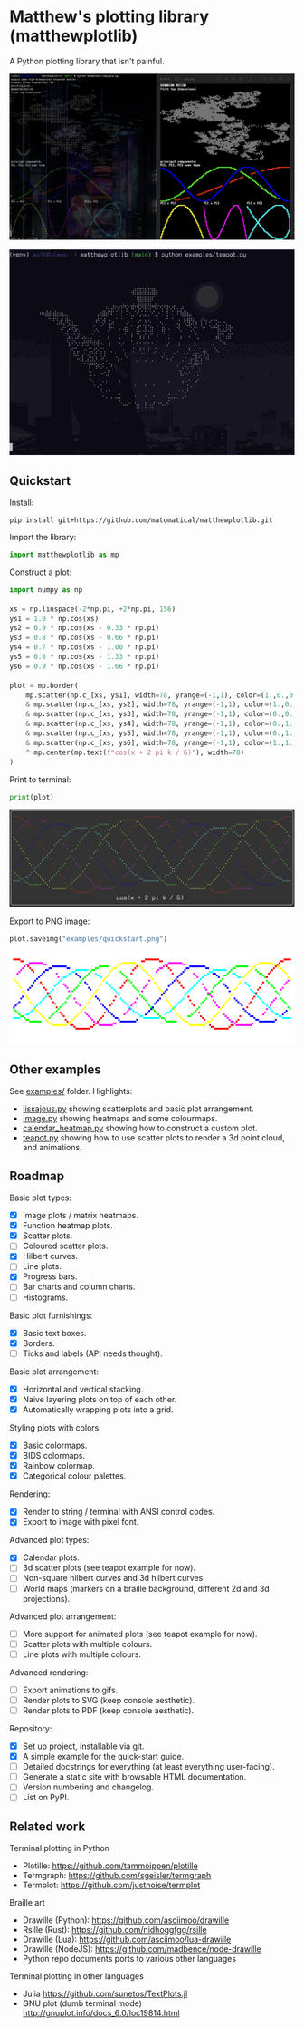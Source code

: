 Matthew's plotting library (matthewplotlib)
===========================================

A Python plotting library that isn't painful.

![](examples/lissajous.png)

![](examples/teapot.gif)

Quickstart
----------

Install:

```console
pip install git+https://github.com/matomatical/matthewplotlib.git
```

Import the library:

```python
import matthewplotlib as mp
```

Construct a plot:
```python
import numpy as np

xs = np.linspace(-2*np.pi, +2*np.pi, 156)
ys1 = 1.0 * np.cos(xs)
ys2 = 0.9 * np.cos(xs - 0.33 * np.pi)
ys3 = 0.8 * np.cos(xs - 0.66 * np.pi)
ys4 = 0.7 * np.cos(xs - 1.00 * np.pi)
ys5 = 0.8 * np.cos(xs - 1.33 * np.pi)
ys6 = 0.9 * np.cos(xs - 1.66 * np.pi)

plot = mp.border(
    mp.scatter(np.c_[xs, ys1], width=78, yrange=(-1,1), color=(1.,0.,0.))
    & mp.scatter(np.c_[xs, ys2], width=78, yrange=(-1,1), color=(1.,0.,1.))
    & mp.scatter(np.c_[xs, ys3], width=78, yrange=(-1,1), color=(0.,0.,1.))
    & mp.scatter(np.c_[xs, ys4], width=78, yrange=(-1,1), color=(0.,1.,1.))
    & mp.scatter(np.c_[xs, ys5], width=78, yrange=(-1,1), color=(0.,1.,0.))
    & mp.scatter(np.c_[xs, ys6], width=78, yrange=(-1,1), color=(1.,1.,0.))
    ^ mp.center(mp.text(f"cos(x + 2 pi k / 6)"), width=78)
)
```

Print to terminal:
```python
print(plot)
```
![](examples/quickstart-screenshot.png)

Export to PNG image:
```python
plot.saveimg("examples/quickstart.png")
```
![](examples/quickstart.png)

Other examples
--------------

See [examples/](examples/) folder. Highlights:

* [lissajous.py](examples/lissajous.py) showing scatterplots and basic plot
  arrangement.
* [image.py](examples/image.py) showing heatmaps and some colourmaps.
* [calendar_heatmap.py](calendar_heatmap.py) showing how to construct a custom
  plot.
* [teapot.py](examples/teapot.py) showing how to use scatter plots to render a
  3d point cloud, and animations.

Roadmap
-------

Basic plot types:

* [x] Image plots / matrix heatmaps.
* [x] Function heatmap plots.
* [x] Scatter plots.
* [ ] Coloured scatter plots.
* [x] Hilbert curves.
* [ ] Line plots.
* [x] Progress bars.
* [ ] Bar charts and column charts.
* [ ] Histograms.

Basic plot furnishings:

* [x] Basic text boxes.
* [x] Borders.
* [ ] Ticks and labels (API needs thought).

Basic plot arrangement:

* [x] Horizontal and vertical stacking.
* [x] Naive layering plots on top of each other.
* [x] Automatically wrapping plots into a grid.

Styling plots with colors:

* [x] Basic colormaps.
* [x] BIDS colormaps.
* [x] Rainbow colormap.
* [x] Categorical colour palettes.

Rendering:

* [x] Render to string / terminal with ANSI control codes.
* [x] Export to image with pixel font.

Advanced plot types:

* [x] Calendar plots.
* [ ] 3d scatter plots (see teapot example for now).
* [ ] Non-square hilbert curves and 3d hilbert curves.
* [ ] World maps (markers on a braille background, different 2d and 3d
  projections).

Advanced plot arrangement:

* [ ] More support for animated plots (see teapot example for now).
* [ ] Scatter plots with multiple colours.
* [ ] Line plots with multiple colours.

Advanced rendering:

* [ ] Export animations to gifs.
* [ ] Render plots to SVG (keep console aesthetic).
* [ ] Render plots to PDF (keep console aesthetic).

Repository:

* [x] Set up project, installable via git.
* [x] A simple example for the quick-start guide.
* [ ] Detailed docstrings for everything (at least everything user-facing).
* [ ] Generate a static site with browsable HTML documentation.
* [ ] Version numbering and changelog.
* [ ] List on PyPI.

Related work
------------

Terminal plotting in Python

* Plotille: https://github.com/tammoippen/plotille
* Termgraph: https://github.com/sgeisler/termgraph
* Termplot: https://github.com/justnoise/termplot

Braille art

* Drawille (Python): https://github.com/asciimoo/drawille
* Rsille (Rust): https://github.com/nidhoggfgg/rsille
* Drawille (Lua): https://github.com/asciimoo/lua-drawille
* Drawille (NodeJS): https://github.com/madbence/node-drawille
* Python repo documents ports to various other languages

Terminal plotting in other languages

* Julia https://github.com/sunetos/TextPlots.jl
* GNU plot (dumb terminal mode) http://gnuplot.info/docs_6.0/loc19814.html


